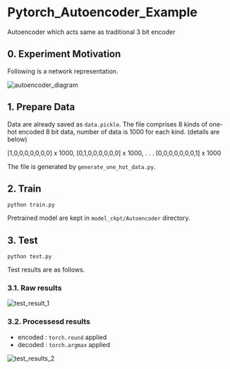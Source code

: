 # Pytorch_Autoencoder_Example
Autoencoder which acts same as traditional 3 bit encoder

## 0. Experiment Motivation

Following is a network representation.

![autoencoder_diagram](https://user-images.githubusercontent.com/77431192/117440740-6c694100-af6f-11eb-8169-47354897c160.png)
## 1. Prepare Data
Data are already saved as `data.pickle`. The file comprises 8 kinds of one-hot encoded 8 bit data, number of data is 1000 for each kind. 
(details are below)


[1,0,0,0,0,0,0,0] x 1000,
[0,1,0,0,0,0,0,0] x 1000,
.
.
.
[0,0,0,0,0,0,0,1] x 1000

The file is generated by `generate_one_hot_data.py`.

## 2. Train
~~~
python train.py
~~~
Pretrained model are kept in `model_ckpt/Autoencoder` directory. 

## 3. Test
~~~
python test.py
~~~

Test results are as follows.
### 3.1. Raw results
![test_result_1](https://user-images.githubusercontent.com/77431192/117442286-8441c480-af71-11eb-8a7f-b519d78d0850.png)
### 3.2. Processesd results
* encoded : `torch.round` applied
* decoded : `torch.argmax` applied

![test_results_2](https://user-images.githubusercontent.com/77431192/117442294-86a41e80-af71-11eb-8239-98d3e71be439.PNG)


